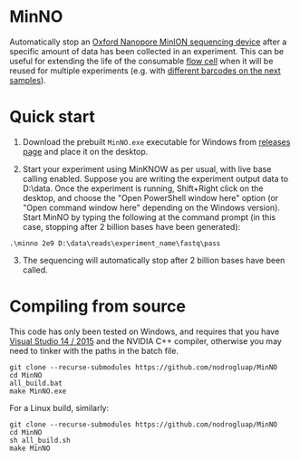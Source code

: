 # MinNO

Automatically stop an [Oxford Nanopore MinION sequencing device](https://nanoporetech.com/products/minion-comparison) after a specific amount of data has been collected in an experiment. 
This can be useful for extending the life of the consumable [flow cell](https://store.nanoporetech.com/flowcells/spoton-flow-cell-mk-i-r9-4.html) when it will be reused for multiple experiments (e.g. with [different barcodes on the next samples](https://store.nanoporetech.com/catalog/product/view/id/508/s/rapid-barcoding-kit-96/category/28/)).

# Quick start

1. Download the prebuilt ``MinNO.exe`` executable for Windows from [releases page](https://github.com/nodrogluap/MinNO/releases) and place it on the desktop.

2. Start your experiment using MinKNOW as per usual, with live base calling enabled. Suppose you are writing the experiment output data to D:\data. Once the experiment is running, Shift+Right click on the desktop, and choose the "Open PowerShell window here" option (or "Open command window here" depending on the Windows version). Start MinNO by typing the following at the command prompt (in this case, stopping after 2 billion bases have been generated):

```
.\minno 2e9 D:\data\reads\experiment_name\fastq\pass
```

3. The sequencing will automatically stop after 2 billion bases have been called.

# Compiling from source

This code has only been tested on Windows, and requires that you have [Visual Studio 14 / 2015](https://visualstudio.microsoft.com/vs/older-downloads/) and the NVIDIA C++ compiler, otherwise you may need to tinker with the paths in the batch file.

```
git clone --recurse-submodules https://github.com/nodrogluap/MinNO
cd MinNO
all_build.bat
make MinNO.exe
```

For a Linux build, similarly:

```
git clone --recurse-submodules https://github.com/nodrogluap/MinNO
cd MinNO
sh all_build.sh
make MinNO
```
